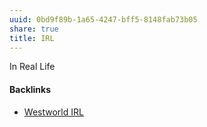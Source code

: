 ```yaml
---
uuid: 0bd9f89b-1a65-4247-bff5-8148fab73b05
share: true
title: IRL
---
```

In Real Life

#### Backlinks

* [Westworld IRL](/6278d290-44a8-4500-a98f-1c30170167d9)